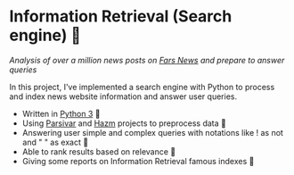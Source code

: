 # Information Retrieval (Search engine) 🔎
*Analysis of over a million news posts on [Fars News](https://www.farsnews.ir/) and prepare to answer queries*

In this project, I've implemented a search engine with Python to process and index news website information and answer user queries. 
- Written in [Python 3](https://www.python.org/) 🐍
- Using [Parsivar](https://github.com/ICTRC/Parsivar) and [Hazm](https://github.com/roshan-research/hazm) projects to preprocess data 🧬
- Answering user simple and complex queries with notations like ! as not and " " as exact 🔌
- Able to rank results based on relevance 🏅
- Giving some reports on Information Retrieval famous indexes 📇

